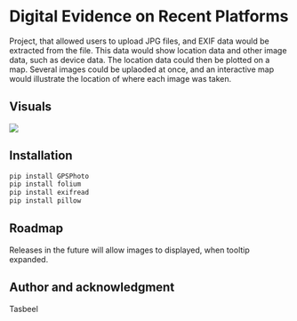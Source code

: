 # Digital Evidence on Recent Platforms

Project, that allowed users to upload JPG files, and EXIF data would be extracted from the file. This data would show location data and other image data, such as device data. The location data could then be plotted on a map. Several images could be uplaoded at once, and an interactive map would illustrate the location of where each image was taken.

## Visuals
![](062279b91a32bab99bb7de5580175736.png)

## Installation

```bash
pip install GPSPhoto
pip install folium
pip install exifread
pip install pillow
```
## Roadmap

Releases in the future will allow images to displayed, when tooltip expanded.

## Author and acknowledgment

Tasbeel
